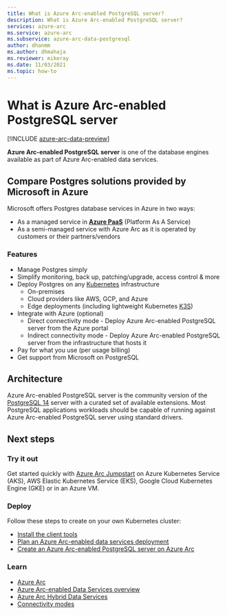 ```yaml
---
title: What is Azure Arc-enabled PostgreSQL server?
description: What is Azure Arc-enabled PostgreSQL server?
services: azure-arc
ms.service: azure-arc
ms.subservice: azure-arc-data-postgresql
author: dhanmm
ms.author: dhmahaja
ms.reviewer: mikeray
ms.date: 11/03/2021
ms.topic: how-to
---
```


# What is Azure Arc-enabled PostgreSQL server

[!INCLUDE [azure-arc-data-preview](../../../includes/azure-arc-data-preview.md)]



**Azure Arc-enabled PostgreSQL server** is one of the database engines available as part of Azure Arc-enabled data services. 

## Compare Postgres solutions provided by Microsoft in Azure

Microsoft offers Postgres database services in Azure in two ways:
- As a managed service in **[Azure PaaS](https://portal.azure.com/#create/Microsoft.PostgreSQLServer)** (Platform As A Service)
- As a semi-managed service with Azure Arc as it is operated by customers or their partners/vendors

### Features

- Manage Postgres simply
- Simplify monitoring, back up, patching/upgrade, access control & more
- Deploy Postgres on any [Kubernetes](https://kubernetes.io/) infrastructure
    - On-premises
    - Cloud providers like AWS, GCP, and Azure
    - Edge deployments (including lightweight Kubernetes [K3S](https://k3s.io/))
- Integrate with Azure (optional)
    - Direct connectivity mode - Deploy Azure Arc-enabled PostgreSQL server from the Azure portal
    - Indirect connectivity mode - Deploy Azure Arc-enabled PostgreSQL server from the infrastructure that hosts it
- Pay for what you use (per usage billing)
- Get support from Microsoft on PostgreSQL

## Architecture

Azure Arc-enabled PostgreSQL server is the community version of the [PostgreSQL 14](https://www.postgresql.org/) server with a curated set of available extensions. Most PostgreSQL applications workloads should be capable of running against Azure Arc-enabled PostgreSQL server using standard drivers.


## Next steps

### Try it out

Get started quickly with [Azure Arc Jumpstart](https://github.com/microsoft/azure_arc#azure-arc-enabled-data-services) on Azure Kubernetes Service (AKS), AWS Elastic Kubernetes Service (EKS), Google Cloud Kubernetes Engine (GKE) or in an Azure VM.

### Deploy

Follow these steps to create on your own Kubernetes cluster:
- [Install the client tools](install-client-tools.md)
- [Plan an Azure Arc-enabled data services deployment](plan-azure-arc-data-services.md)
- [Create an Azure Arc-enabled PostgreSQL server on Azure Arc](create-postgresql-server.md) 

### Learn
- [Azure Arc](https://aka.ms/azurearc)
- [Azure Arc-enabled Data Services overview](overview.md)
- [Azure Arc Hybrid Data Services](https://azure.microsoft.com/services/azure-arc/hybrid-data-services)
- [Connectivity modes](connectivity.md)
